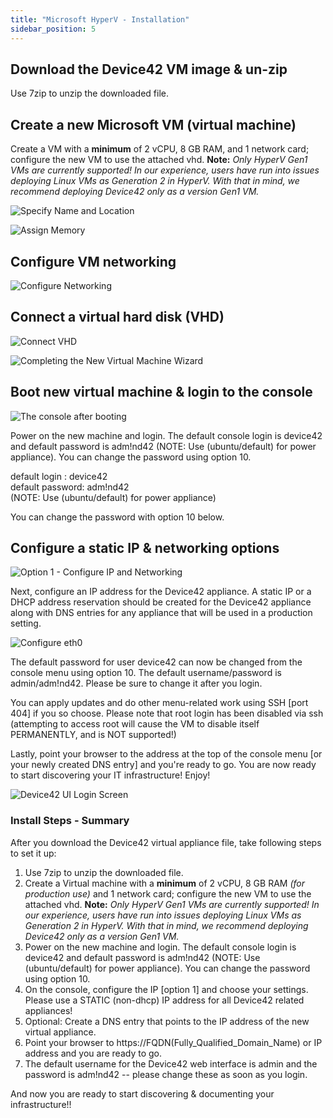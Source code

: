 ```yaml
---
title: "Microsoft HyperV - Installation"
sidebar_position: 5
---
```


## Download the Device42 VM image & un-zip

Use 7zip to unzip the downloaded file.

## Create a new Microsoft VM (virtual machine)

Create a VM with a **minimum** of 2 vCPU, 8 GB RAM, and 1 network card; configure the new VM to use the attached vhd. **Note:** _Only HyperV Gen1 VMs are currently supported! In our experience, users have run into issues deploying Linux VMs as Generation 2 in HyperV. With that in mind, we recommend deploying Device42 only as a version Gen1 VM._

![Specify Name and Location](/assets/images/wpid6173-Here_are_step_1_in_pictures.png) 

![Assign Memory](/assets/images/wpid6174-media_1326982807001.png)

## Configure VM networking

![Configure Networking](/assets/images/wpid6175-media_1326982843209.png)

## Connect a virtual hard disk (VHD)

![Connect VHD](/assets/images/wpid6176-media_1326982909744.png)

![Completing the New Virtual Machine Wizard](/assets/images/wpid6177-media_1326982925110.png)

## Boot new virtual machine & login to the console

![The console after booting](/assets/images/wpid6180-media_1418268180177.png)

Power on the new machine and login. The default console login is device42 and default password is adm!nd42 (NOTE: Use (ubuntu/default) for power appliance). You can change the password using option 10.

default login : device42  
default password: adm!nd42  
(NOTE: Use (ubuntu/default) for power appliance)

You can change the password with option 10 below.

## Configure a static IP & networking options

![Option 1 - Configure IP and Networking](/assets/images/wpid6181-media_1338939233735.png)

Next, configure an IP address for the Device42 appliance. A static IP or a DHCP address reservation should be created for the Device42 appliance along with DNS entries for any appliance that will be used in a production setting.

![Configure eth0](/assets/images/wpid6178-media_1338939254095.png)

The default password for user device42 can now be changed from the console menu using option 10. The default username/password is admin/adm!nd42. Please be sure to change it after you login.

You can apply updates and do other menu-related work using SSH \[port 404\] if you so choose. Please note that root login has been disabled via ssh (attempting to access root will cause the VM to disable itself PERMANENTLY, and is NOT supported!)

Lastly, point your browser to the address at the top of the console menu \[or your newly created DNS entry\] and you're ready to go. You are now ready to start discovering your IT infrastructure! Enjoy!

![Device42 UI Login Screen](/assets/images/d42_UI-LOGIN_SCREEN.png)

### Install Steps - Summary

After you download the Device42 virtual appliance file, take following steps to set it up:

1. Use 7zip to unzip the downloaded file.
2. Create a Virtual machine with a **minimum** of 2 vCPU, 8 GB RAM _(for production use)_ and 1 network card; configure the new VM to use the attached vhd. **Note:** _Only HyperV Gen1 VMs are currently supported! In our experience, users have run into issues deploying Linux VMs as Generation 2 in HyperV. With that in mind, we recommend deploying Device42 only as a version Gen1 VM._
3. Power on the new machine and login. The default console login is device42 and default password is adm!nd42 (NOTE: Use (ubuntu/default) for power appliance). You can change the password using option 10.
4. On the console, configure the IP \[option 1\] and choose your settings. Please use a STATIC (non-dhcp) IP address for all Device42 related appliances!
5. Optional: Create a DNS entry that points to the IP address of the new virtual appliance.
6. Point your browser to https://FQDN(Fully\_Qualified\_Domain\_Name) or IP address and you are ready to go.
7. The default username for the Device42 web interface is admin and the password is adm!nd42 -- please change these as soon as you login.

And now you are ready to start discovering & documenting your infrastructure!!
